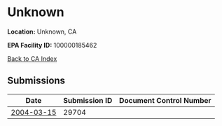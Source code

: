 # Unknown

**Location:** Unknown, CA

**EPA Facility ID:** 100000185462

[Back to CA Index](../../index.md)

## Submissions

| Date | Submission ID | Document Control Number |
|------|--------------|-------------------------|
| [2004-03-15](submissions/29704.md) | 29704 |  |
